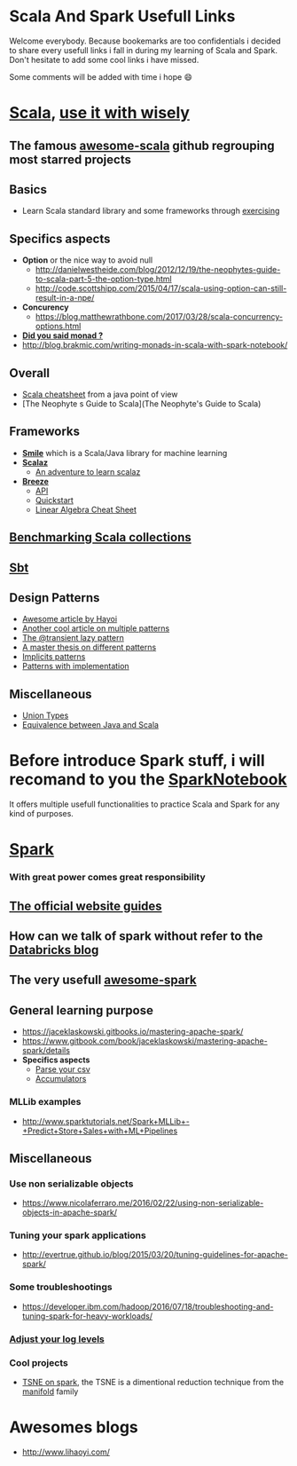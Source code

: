 # Scala And Spark Usefull Links
Welcome everybody. Because bookemarks are too confidentials i decided to share every usefull links i fall in during my learning of Scala and Spark. Don't hesitate to add some cool links i have missed.

Some comments will be added with time i hope :smile:

# [Scala](https://www.scala-lang.org/), [use it with wisely](http://www.scala-lang.org/api/current/#package)
## The famous [awesome-scala](https://github.com/lauris/awesome-scala) github regrouping most starred projects
## Basics
* Learn Scala standard library and some frameworks through [exercising](https://www.scala-exercises.org/)
## Specifics aspects
* **Option** or the nice way to avoid null
  * http://danielwestheide.com/blog/2012/12/19/the-neophytes-guide-to-scala-part-5-the-option-type.html
  * http://code.scottshipp.com/2015/04/17/scala-using-option-can-still-result-in-a-npe/
* **Concurency**
  * https://blog.matthewrathbone.com/2017/03/28/scala-concurrency-options.html
* **[Did you said monad ?](https://en.wikipedia.org/wiki/Monad_(functional_programming))**
* http://blog.brakmic.com/writing-monads-in-scala-with-spark-notebook/
## Overall
* [Scala cheatsheet](https://mbonaci.github.io/scala/) from a java point of view
* [The Neophyte s Guide to Scala](The Neophyte's Guide to Scala)
## Frameworks 
* **[Smile](https://haifengl.github.io/smile/)** which is a Scala/Java library for machine learning
* **[Scalaz](https://github.com/scalaz/scalaz)**
  * [An adventure to learn scalaz](http://eed3si9n.com/learning-scalaz/index.html)
* **[Breeze](https://github.com/scalanlp/breeze)**
  * [API](http://www.scalanlp.org/api/breeze/#breeze.package)
  * [Quickstart](https://github.com/scalanlp/breeze/wiki/Quickstart)
  * [Linear Algebra Cheat Sheet](https://github.com/scalanlp/breeze/wiki/Linear-Algebra-Cheat-Sheet) 
## [Benchmarking Scala collections](http://www.lihaoyi.com/post/BenchmarkingScalaCollections.html)
## [Sbt](https://www.scala-sbt.org/)
## Design Patterns
- [Awesome article by Hayoi](http://www.lihaoyi.com/post/OldDesignPatternsinScala.html)
- [Another cool article on multiple patterns](https://pavelfatin.com/design-patterns-in-scala/)
- [The @transient lazy pattern](http://fdahms.com/2015/10/14/scala-and-the-transient-lazy-val-pattern/)
- [A master thesis on different patterns](https://www.scala-lang.org/old/sites/default/files/FrederikThesis.pdf)
- [Implicits patterns](http://www.lihaoyi.com/post/ImplicitDesignPatternsinScala.html)
- [Patterns with implementation](https://github.com/jfaerman/scala-patterns)
## Miscellaneous
* [Union Types](http://milessabin.com/blog/2011/06/09/scala-union-types-curry-howard/)
* [Equivalence between Java and Scala](http://rea.tech/java-to-scala-cheatsheet/)

# Before introduce Spark stuff, i will recomand to you the [SparkNotebook](https://github.com/spark-notebook/spark-notebook)
It offers multiple usefull functionalities to practice Scala and Spark for any kind of purposes.

# [Spark](https://spark.apache.org/)
### With great power comes great responsibility
## [The official website guides](http://spark.apache.org/docs/latest/quick-start.html)
## How can we talk of spark without refer to the [Databricks blog](https://databricks.com/blog)
## The very usefull [awesome-spark](https://github.com/awesome-spark/awesome-spark)
## General learning purpose
* https://jaceklaskowski.gitbooks.io/mastering-apache-spark/
* https://www.gitbook.com/book/jaceklaskowski/mastering-apache-spark/details
* **Specifics aspects**
  * [Parse your csv](http://carminedimascio.com/2015/02/apache-spark-convert-csv-to-rdd/)
  * [Accumulators](http://imranrashid.com/posts/Spark-Accumulators/)
### MLLib examples
* http://www.sparktutorials.net/Spark+MLLib+-+Predict+Store+Sales+with+ML+Pipelines
## Miscellaneous
### Use non serializable objects
* https://www.nicolaferraro.me/2016/02/22/using-non-serializable-objects-in-apache-spark/
### Tuning your spark applications
* http://evertrue.github.io/blog/2015/03/20/tuning-guidelines-for-apache-spark/
### Some troubleshootings
* https://developer.ibm.com/hadoop/2016/07/18/troubleshooting-and-tuning-spark-for-heavy-workloads/
### [Adjust your log levels](https://mapr.com/blog/how-log-apache-spark/)
### Cool projects
* [TSNE on spark](https://github.com/saurfang/spark-tsne), the TSNE is a dimentional reduction technique from the [manifold](https://en.wikipedia.org/wiki/Manifold) family

# Awesomes blogs
- http://www.lihaoyi.com/
